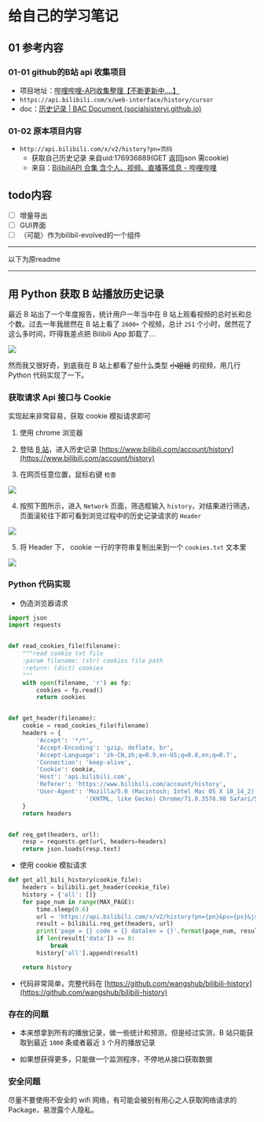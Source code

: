 # 给自己的学习笔记

## 01 参考内容

### 01-01 github的B站 api 收集项目

* 项目地址：[哔哩哔哩-API收集整理【不断更新中....】](https://github.com/SocialSisterYi/bilibili-API-collect)
* `https://api.bilibili.com/x/web-interface/history/cursor`
* doc：[历史记录 | BAC Document (socialsisteryi.github.io)](https://socialsisteryi.github.io/bilibili-API-collect/docs/history_toview/history.html)


### 01-02 原本项目内容

* `http://api.bilibili.com/x/v2/history?pn=页码`
  * 获取自己历史记录 来自uid:176936889(GET 返回json 需cookie)
  * 来自：[BilibiliAPI 合集 含个人、视频、直播等信息 - 哔哩哔哩](https://www.bilibili.com/read/cv12357091/)



## todo内容

- [ ] 增量导出
- [ ] GUI界面
- [ ] （可能）作为bilibil-evolved的一个组件

---

以下为原readme

---

## 用 Python 获取 B 站播放历史记录

最近 B 站出了一个年度报告，统计用户一年当中在 B 站上观看视频的总时长和总个数。过去一年我居然在 B 站上看了 `2600+` 个视频，总计 `251` 个小时，居然花了这么多时间，吓得我差点把 Bilibili App 卸载了...

![](https://ws1.sinaimg.cn/large/c3a916a7gy1fzfksqinlgj208i07475z.jpg)

然而我又很好奇，到底我在 B 站上都看了些什么类型  ~~小姐姐~~ 的视频，用几行 Python 代码实现了一下。

### 获取请求 Api 接口与 Cookie

实现起来非常容易，获取 cookie 模拟请求即可

1. 使用 chrome 浏览器

2. 登陆 [B 站](https://www.bilibili.com)，进入历史记录 [https://www.bilibili.com/account/history](https://www.bilibili.com/account/history) 

3. 在网页任意位置，鼠标右键 `检查`

![](https://ws1.sinaimg.cn/large/c3a916a7gy1fzfkf5qyuqj20c009g765.jpg)

4. 按照下图所示，进入 `Network` 页面，筛选框输入 `history`，对结果进行筛选，页面滚轮往下即可看到浏览过程中的历史记录请求的 `Header`

![](https://ws1.sinaimg.cn/large/c3a916a7gy1fzfkc5s8scj21ga0nok4i.jpg)

5. 将 Header 下， cookie 一行的字符串复制出来到一个 `cookies.txt` 文本里

![](https://ws1.sinaimg.cn/large/c3a916a7gy1fzfkkj1adsj20ta07ita2.jpg)

### Python 代码实现

- 伪造浏览器请求

```python
import json
import requests


def read_cookies_file(filename):
    """read cookie txt file
    :param filename: (str) cookies file path
    :return: (dict) cookies
    """
    with open(filename, 'r') as fp:
        cookies = fp.read()
        return cookies


def get_header(filename):
    cookie = read_cookies_file(filename)
    headers = {
        'Accept': '*/*',
        'Accept-Encoding': 'gzip, deflate, br',
        'Accept-Language': 'zh-CN,zh;q=0.9,en-US;q=0.8,en;q=0.7',
        'Connection': 'keep-alive',
        'Cookie': cookie,
        'Host': 'api.bilibili.com',
        'Referer': 'https://www.bilibili.com/account/history',
        'User-Agent': 'Mozilla/5.0 (Macintosh; Intel Mac OS X 10_14_2) AppleWebKit/537.36 '
                      '(KHTML, like Gecko) Chrome/71.0.3578.98 Safari/537.36'
    }
    return headers


def req_get(headers, url):
    resp = requests.get(url, headers=headers)
    return json.loads(resp.text)
```

- 使用 cookie 模拟请求

```python
def get_all_bili_history(cookie_file):
    headers = bilibili.get_header(cookie_file)
    history = {'all': []}
    for page_num in range(MAX_PAGE):
        time.sleep(0.6)
        url = 'https://api.bilibili.com/x/v2/history?pn={pn}&ps={ps}&jsonp=jsonp'.format(pn=page_num, ps=PAGE_PER_NUM)
        result = bilibili.req_get(headers, url)
        print('page = {} code = {} datalen = {}'.format(page_num, result['code'], len(result['data'])))
        if len(result['data']) == 0:
            break
        history['all'].append(result)

    return history
```

- 代码非常简单，完整代码在 [https://github.com/wangshub/bilibili-history](https://github.com/wangshub/bilibili-history)

### 存在的问题

- 本来想拿到所有的播放记录，做一些统计和预测，但是经过实测，B 站只能获取到最近 `1000` 条或者最近 `3` 个月的播放记录

- 如果想获得更多，只能做一个监测程序，不停地从接口获取数据

### 安全问题

尽量不要使用不安全的 wifi 网络，有可能会被别有用心之人获取网络请求的 Package，易泄露个人隐私。
